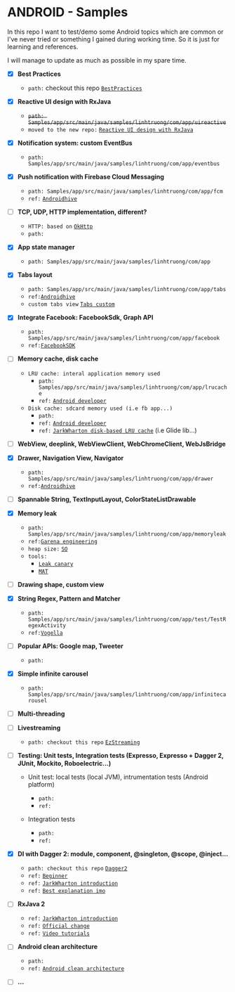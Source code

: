 # ANDROID - Samples
In this repo I want to test/demo some Android topics which are common or I've never tried or something I gained during working time. So it is just for learning and references.

I will manage to update as much as possible in my spare time.

- [x] **Best Practices**
  + `path:` checkout this repo [`BestPractices`](https://github.com/truongngoclinh/android_BestPractices)

- [x] **Reactive UI design with RxJava**
  + ~~`path: Samples/app/src/main/java/samples/linhtruong/com/app/uireactive`~~
  + `moved to the new repo:` [`Reactive UI design with RxJava`](https://github.com/truongngoclinh/reactive-ui-with-rxjava)
  
- [x] **Notification system: custom EventBus**
  + `path: Samples/app/src/main/java/samples/linhtruong/com/app/eventbus`
  
- [x] **Push notification with Firebase Cloud Messaging**
  + `path: Samples/app/src/main/java/samples/linhtruong/com/app/fcm`
  + `ref:` [`Androidhive`](http://www.androidhive.info/2012/10/android-push-notifications-using-google-cloud-messaging-gcm-php-and-mysql/)
  
- [ ] **TCP, UDP, HTTP implementation, different?**
  + `HTTP: based on` [`OkHttp`](https://github.com/square/okhttp)
  + `path:`
  
- [x] **App state manager**
  + `path: Samples/app/src/main/java/samples/linhtruong/com/app`

- [x] **Tabs layout**
  + `path: Samples/app/src/main/java/samples/linhtruong/com/app/tabs`
  + `ref:`[`Androidhive`](http://www.androidhive.info/2015/09/android-material-design-working-with-tabs/)
  + `custom tabs view` [`Tabs custom`](https://github.com/truongngoclinh/android_dagger2_sample)
  
- [x] **Integrate Facebook: FacebookSdk, Graph API**
  + `path: Samples/app/src/main/java/samples/linhtruong/com/app/facebook`
  + `ref:`[`FacebookSDK`](https://developers.facebook.com/docs/android/)

- [ ] **Memory cache, disk cache**
  + `LRU cache: interal application memory used`
    + `path: Samples/app/src/main/java/samples/linhtruong/com/app/lrucache`
    + `ref:` [`Android developer`](https://developer.android.com/reference/android/util/LruCache.html)
  + `Disk cache: sdcard memory used (i.e fb app...)`
    + `path: `
    + `ref:` [`Android developer`](https://developer.android.com/topic/performance/graphics/cache-bitmap.html#disk-cache)
    + `ref:` [`JarkWharton disk-based LRU cache`](https://github.com/JakeWharton/DiskLruCache) (i.e Glide lib...)

- [ ] **WebView, deeplink, WebViewClient, WebChromeClient, WebJsBridge**

- [x] **Drawer, Navigation View, Navigator**
  + `path: Samples/app/src/main/java/samples/linhtruong/com/app/drawer`
  + `ref:`[`Androidhive`](http://www.androidhive.info/2013/11/android-sliding-menu-using-navigation-drawer/)

- [ ] **Spannable String, TextInputLayout, ColorStateListDrawable**

- [x] **Memory leak**
  + `path: Samples/app/src/main/java/samples/linhtruong/com/app/memoryleak`
  + `ref:`[`Garena engineering`](https://engineering.garena.com/memory-leaks-in-android/)
  + `heap size:` [`SO`](http://stackoverflow.com/questions/18675557/what-is-the-maximum-amount-of-ram-an-app-can-use)
  + `tools:` 
    + [`Leak canary`](https://github.com/square/leakcanary)
    + [`MAT`](https://android-developers.googleblog.com/2011/03/memory-analysis-for-android.html)
  
- [ ] **Drawing shape,  custom view**

- [x] **String Regex, Pattern and Matcher**
  + `path: Samples/app/src/main/java/samples/linhtruong/com/app/test/TestRegexActivity`
  + `ref:`[`Vogella`](http://www.vogella.com/tutorials/JavaRegularExpressions/article.html)
  
- [ ] **Popular APIs: Google map, Tweeter**
  + `path:`
  
- [x] **Simple infinite carousel**
  + `path: Samples/app/src/main/java/samples/linhtruong/com/app/infinitecarousel`
  
- [ ] **Multi-threading**

- [ ] **Livestreaming**
  + `path: checkout this repo` [`EzStreaming`](https://github.com/truongngoclinh/ezstreaming)
  
- [ ] **Testing: Unit tests, Integration tests (Expresso, Expresso + Dagger 2, JUnit, Mockito, Roboelectric...)**
  + Unit test: local tests (local JVM), intrumentation tests (Android platform)
    + `path:`
    + `ref:`
    
  + Integration tests
    + `path:`
    + `ref:`
  
- [x] **DI with Dagger 2: module, component, @singleton, @scope, @inject...**
  + `path: checkout this repo` [`Dagger2`](https://github.com/truongngoclinh/android_dagger2_sample)
  + `ref:` [`Beginner`](https://medium.com/@Miqubel/understanding-dagger-2-367ff1bd184f#.6h6kesto9)
  + `ref:` [`JarkWharton introduction`](https://www.youtube.com/watch?v=plK0zyRLIP8)
  + `ref:` [`Best explanation imo`](https://www.youtube.com/watch?v=Qwk7ESmaCq0&index=1&list=PLuR1PJnGR-Ih-HXnGSpnqjdhdvqcwhfFU)
  
- [ ] **RxJava 2**
  + `ref:` [`JarkWharton introduction`](https://www.youtube.com/watch?v=htIXKI5gOQU)
  + `ref:` [`Official change`](https://realm.io/news/gotocph-jake-wharton-exploring-rxjava2-android/)
  + `ref:` [`Video tutorials`](https://www.youtube.com/user/TwistedEquations/videos)
  
- [ ] **Android clean architecture**
  + `path:`
  + `ref:` [`Android clean architecture`](https://github.com/android10/Android-CleanArchitecture)
  
- [ ] **...**
